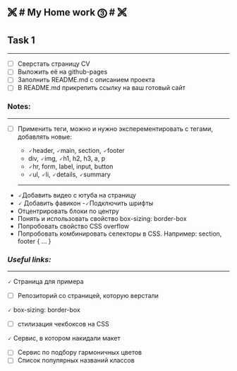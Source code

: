 🙨 # My Home work ⓷ # 🙨
---
## Task 1 ##
---

- [ ] Сверстать страницу CV
- [ ] Выложить её на github-pages
- [ ] Заполнить README.md с описанием проекта
- [ ] В README.md прикрепить ссылку на ваш готовый сайт

### Notes: ###
---

- [ ] Применить теги, можно и нужно эксперементировать с тегами, добавлять новые:

  - 🗸header, 🗸main, section, 🗸footer
  - div, 🗸img, 🗸h1, h2, h3, a, p
  - 🗸hr, form, label, input, button
  - 🗸ul, 🗸li, 🗸details, 🗸summary
  ***
 - 🗸Добавить видео с ютуба на страницу
 - 🗸 Добавить фавикон
  -🗸Подключить шрифты
  - Отцентрировать блоки по центру
  - Понять и использовать свойство box-sizing: border-box
  - Попробовать свойство CSS overflow
  - Попробовать комбинировать селекторы в CSS. Например: section, footer { ... }

### *Useful links:* ###
---
🗸 Страница для примера
- [ ] Репозиторий со страницей, которую верстали

🗸 box-sizing: border-box
- [ ] стилизация чекбоксов на CSS

🗸 Сервис, в котором накидали макет
- [ ] Сервис по подбору гармоничных цветов
- [ ] Список популярных названий классов
